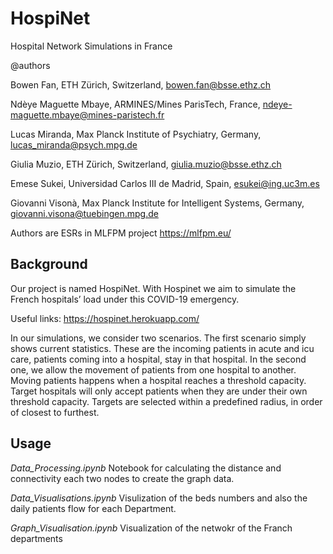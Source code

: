 # HospiNet
Hospital Network Simulations in France

@authors

Bowen Fan, ETH Zürich, Switzerland, bowen.fan@bsse.ethz.ch

Ndèye Maguette Mbaye, ARMINES/Mines ParisTech, France,  ndeye-maguette.mbaye@mines-paristech.fr

Lucas Miranda,  Max Planck Institute of Psychiatry, Germany,  lucas_miranda@psych.mpg.de

Giulia Muzio, ETH Zürich, Switzerland,  giulia.muzio@bsse.ethz.ch

Emese Sukei,  Universidad Carlos III de Madrid, Spain,  esukei@ing.uc3m.es

Giovanni Visonà,  Max Planck Institute for Intelligent Systems, Germany,  giovanni.visona@tuebingen.mpg.de


Authors are ESRs in MLFPM project https://mlfpm.eu/



## Background
Our project is named HospiNet. With Hospinet we aim to simulate the French hospitals’ load under this COVID-19 emergency. 

Useful links: https://hospinet.herokuapp.com/

In our simulations, we consider two scenarios. The first scenario simply shows current statistics. These are the incoming patients in acute and icu care, patients coming into a hospital, stay in that hospital. In the second one, we allow the movement of patients from one hospital to another. Moving patients happens when a hospital reaches a threshold capacity. Target hospitals will only accept patients when they are under their own threshold capacity. Targets are selected within a predefined radius, in order of closest to furthest.

## Usage
_Data_Processing.ipynb_
Notebook for calculating the distance and connectivity each two nodes to create the graph data.

_Data_Visualisations.ipynb_
Visulization of the beds numbers and also the daily patients flow for each Department.

_Graph_Visualisation.ipynb_
Visualization of the netwokr of the Franch departments


